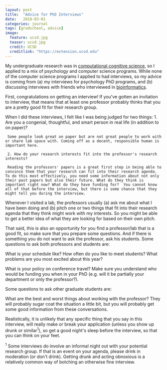 ```yaml
---
layout: post
title:  "Advice for PhD Interviews"
date:   2018-03-01
categories: journal
tags: [gradschool, advice]
image:
  feature: ucsd.jpg
  teaser: ucsd.jpg
  credit: UCSD
  creditlink: "https://extension.ucsd.edu"
---
```


<p class="intro"><span class="dropcap">M</span>y undergraduate research was in <a href="https://en.wikipedia.org/wiki/Computational_cognition">computational cognitive science</a>, so I applied to a mix of psychology and computer science programs. While none of the computer science programs I applied to had interviews, so my advice is coming from (a) my interviews for psychology PhD programs, and (b) discussing interviews with friends who interviewed in <a href="2018-03-01-grad-school-interviews.markdown">bioinformatics</a>.</p>

First, congratulations on getting an interview! If you've gotten an invitation to interview, that means that at least one professor probably thinks that you are a pretty good fit for their research group. 

When I did these interviews, I felt like I was being judged for two things:
     1. Are you a congenial, thoughtful, and smart person in real life (in addition to on paper)? 

     Some people look great on paper but are not great people to work with or share lab space with. Coming off as a decent, responsible human is important here. 

     2. How do your research interests fit into the professor's research interests? 

     Reading the professors' papers is a great first step in being able to convince them that your research can fit into their research agenda. To do this most effectively, you need some information about not only their past papers but also their future. What do they think is important right now? What do they have funding for?  You cannot know all of that before the interview, but there is some chance that they might tell you during the interview. 

Whenever I visited a lab, the professors usually (a) ask me about what I have been doing and (b) pitch one or two things that fit into their research agenda that they think might work with my interests. So you might be able to get a better idea of what they are looking for based on their own pitch. 

That said, this is also an opportunity for you find a professor/lab that is a good fit, so make sure that you prepare some questions.  And if there is something you do not want to ask the professor, ask his students. Some questions to ask both professors and students are: 

What is your schedule like? How often do you like to meet students? What problems are you most excited about this year?

What is your policy on conference travel? Make sure you understand who would be funding you when in your PhD (e.g. will it be partially your department or only the professor?). 

Some questions to ask other graduate students are:

What are the best and worst things about working with the professor? They will probably sugar coat the situation a little bit, but you will probably get some good information from these conversations. 

Realistically, it is unlikely that any specific thing that you say in this interview, will really make or break your application (unless you show up drunk or similar<sup>1</sup>), so get a good night's sleep before the interview, so that you can think on your feet. 

<sup>1</sup> Some interviews do involve an informal night out with your potential research group. If that is an event on your agenda, please drink in moderation (or don't drink). Getting drunk and acting obnoxious is a relatively common way of botching an otherwise fine interview. 
